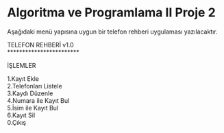 # Algoritma ve Programlama II Proje 2
Aşağıdaki menü yapısına uygun bir telefon rehberi uygulaması yazılacaktır.
<p>
            TELEFON REHBERİ v1.0<br>
          ************************<br>
          
İŞLEMLER

1.Kayıt Ekle<br>
2.Telefonları Listele<br>
3.Kaydı Düzenle<br>
4.Numara ile Kayıt Bul<br>
5.İsim ile Kayıt Bul<br>
6.Kayıt Sil<br>
0.Çıkış<br>
</p>

